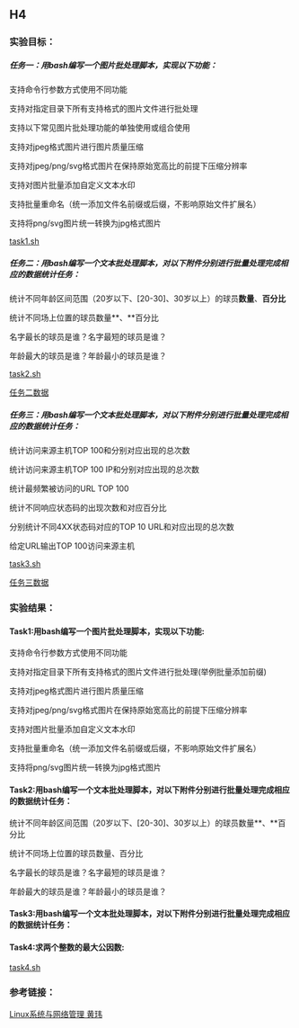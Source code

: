 ## H4

### 实验目标：

##### 任务一：用bash编写一个图片批处理脚本，实现以下功能：

支持命令行参数方式使用不同功能

支持对指定目录下所有支持格式的图片文件进行批处理

支持以下常见图片批处理功能的单独使用或组合使用

支持对jpeg格式图片进行图片质量压缩

支持对jpeg/png/svg格式图片在保持原始宽高比的前提下压缩分辨率

支持对图片批量添加自定义文本水印

支持批量重命名（统一添加文件名前缀或后缀，不影响原始文件扩展名）

支持将png/svg图片统一转换为jpg格式图片

[task1.sh](./code/task1.sh)

##### 任务二：用bash编写一个文本批处理脚本，对以下附件分别进行批量处理完成相应的数据统计任务：

统计不同年龄区间范围（20岁以下、[20-30]、30岁以上）的球员**数量**、**百分比**

统计不同场上位置的球员数量**、**百分比

名字最长的球员是谁？名字最短的球员是谁？

年龄最大的球员是谁？年龄最小的球员是谁？

[task2.sh](./code/task2.sh)

[任务二数据](./report/task2_data.md)

##### 任务三：用bash编写一个文本批处理脚本，对以下附件分别进行批量处理完成相应的数据统计任务：

统计访问来源主机TOP 100和分别对应出现的总次数

统计访问来源主机TOP 100 IP和分别对应出现的总次数

统计最频繁被访问的URL TOP 100

统计不同响应状态码的出现次数和对应百分比

分别统计不同4XX状态码对应的TOP 10 URL和对应出现的总次数

给定URL输出TOP 100访问来源主机

[task3.sh](./code/task3.sh)

[任务三数据](./report/task3_data.md)

### 实验结果：

#### Task1:用bash编写一个图片批处理脚本，实现以下功能:

支持命令行参数方式使用不同功能



支持对指定目录下所有支持格式的图片文件进行批处理(举例批量添加前缀)

支持对jpeg格式图片进行图片质量压缩



支持对jpeg/png/svg格式图片在保持原始宽高比的前提下压缩分辨率



支持对图片批量添加自定义文本水印



支持批量重命名（统一添加文件名前缀或后缀，不影响原始文件扩展名）



支持将png/svg图片统一转换为jpg格式图片

#### Task2:用bash编写一个文本批处理脚本，对以下附件分别进行批量处理完成相应的数据统计任务：

统计不同年龄区间范围（20岁以下、[20-30]、30岁以上）的球员数量**、**百分比



统计不同场上位置的球员数量、百分比



名字最长的球员是谁？名字最短的球员是谁？



年龄最大的球员是谁？年龄最小的球员是谁？



#### Task3:用bash编写一个文本批处理脚本，对以下附件分别进行批量处理完成相应的数据统计任务：



#### Task4:求两个整数的最大公因数:

[task4.sh](./code/task4.sh)

### 参考链接：

[Linux系统与网络管理 黄玮]((https://c4pr1c3.github.io/LinuxSysAdmin/chap0x04.md.html#/title-slide))

